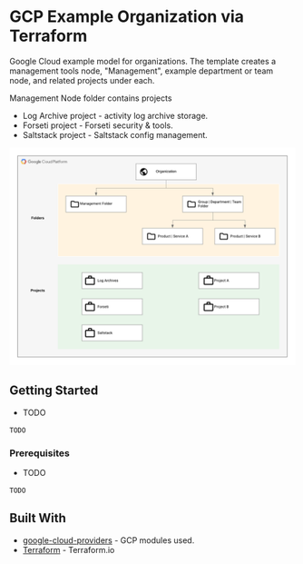 # GCP Example Organization via Terraform

Google Cloud example model for organizations. The template creates a management tools node, "Management", example department or team node, and related projects under each.

Management Node folder contains projects
* Log Archive project - activity log archive storage.
* Forseti project - Forseti security & tools.
* Saltstack project - Saltstack config management.

![Organization Structure Diagram](/img/gcp-org.png "Organization Structure Diagram")

## Getting Started

* TODO
```
TODO
```

### Prerequisites

* TODO
```
TODO
```

## Built With
* [google-cloud-providers](https://registry.terraform.io/browse/modules?offset=9&provider=google&verified=true) - GCP modules used.
* [Terraform](https://www.terraform.io) - Terraform.io


